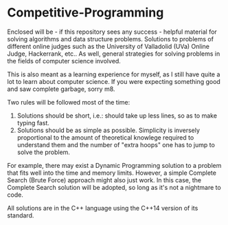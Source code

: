 # Competitive-Programming
Enclosed will be - if this repository sees any success - helpful material for solving algorithms and data structure problems.
Solutions to problems of different online judges such as the University of Valladolid (UVa) Online Judge, Hackerrank, etc..
As well, general strategies for solving problems in the fields of computer science involved.

This is also meant as a learning experience for myself, as I still have quite a lot to learn about computer science.
If you were expecting something good and saw complete garbage, sorry m8.

Two rules will be followed most of the time:
  1) Solutions should be short, i.e.: should take up less lines, so as to make typing fast.
  2) Solutions should be as simple as possible. Simplicity is inversely proportional to the amount of theoretical knowlege required to understand them and the number of "extra hoops" one has to jump to solve the problem.
  
  For example, there may exist a Dynamic Programming solution to a problem that fits well into the time and memory limits. However, a simple Complete Search (Brute Force) approach might also just work. In this case, the Complete Search solution will be adopted, so long as it's not a nightmare to code.
  
  All solutions are in the C++ language using the C++14 version of its standard.
